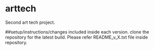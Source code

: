 # arttech
Second art tech project.


##setup/instructions/changes
included inside each version. clone the repository for the latest build. Please refer README_v_X.txt file inside repository.
